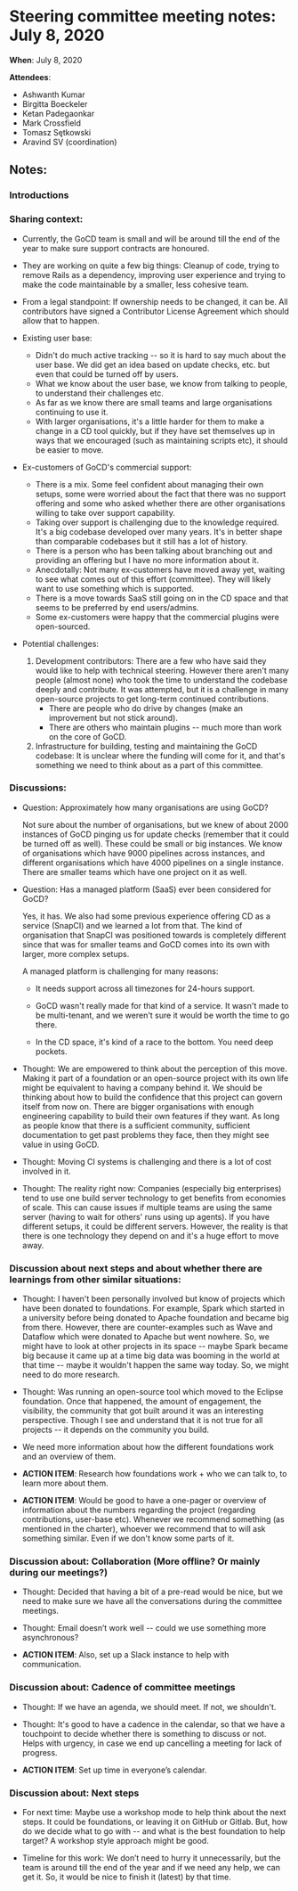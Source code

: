# Steering committee meeting notes: July 8, 2020

**When**: July 8, 2020

**Attendees**:

- Ashwanth Kumar
- Birgitta Boeckeler
- Ketan Padegaonkar
- Mark Crossfield
- Tomasz Sętkowski
- Aravind SV (coordination)

## Notes:

### Introductions


### Sharing context:

  - Currently, the GoCD team is small and will be around till the end of the year to make sure support contracts are honoured.

  - They are working on quite a few big things: Cleanup of code, trying to remove Rails as a dependency, improving user experience and trying to make the code maintainable by a smaller, less cohesive team.

  - From a legal standpoint: If ownership needs to be changed, it can be. All contributors have signed a Contributor License Agreement which should allow that to happen.

  - Existing user base:
    - Didn't do much active tracking -- so it is hard to say much about the user base. We did get an idea based on update checks, etc. but even that could be turned off by users.
    - What we know about the user base, we know from talking to people, to understand their challenges etc.
    - As far as we know there are small teams and large organisations continuing to use it.
    - With larger organisations, it's a little harder for them to make a change in a CD tool quickly, but if they have set themselves up in ways that we encouraged (such as maintaining scripts etc), it should be easier to move.

  - Ex-customers of GoCD's commercial support:
    - There is a mix. Some feel confident about managing their own setups, some were worried about the fact that there was no support offering and some who asked whether there are other organisations willing to take over support capability.
    - Taking over support is challenging due to the knowledge required. It's a big codebase developed over many years. It's in better shape than comparable codebases but it still has a lot of history.
    - There is a person who has been talking about branching out and providing an offering but I have no more information about it.
    - Anecdotally: Not many ex-customers have moved away yet, waiting to see what comes out of this effort (committee). They will likely want to use something which is supported.
    - There is a move towards SaaS still going on in the CD space and that seems to be preferred by end users/admins.
    - Some ex-customers were happy that the commercial plugins were open-sourced.

  - Potential challenges:
    1. Development contributors: There are a few who have said they would like to help with technical steering. However there aren't many people (almost none) who took the time to understand the codebase deeply and contribute. It was attempted, but it is a challenge in many open-source projects to get long-term continued contributions.
        - There are people who do drive by changes (make an improvement but not stick around).
        -  There are others who maintain plugins -- much more than work on the core of GoCD.
    2. Infrastructure for building, testing and maintaining the GoCD codebase: It is unclear where the funding will come for it, and that's something we need to think about as a part of this committee.


### Discussions:

  - Question: Approximately how many organisations are using GoCD?

    Not sure about the number of organisations, but we knew of about 2000 instances of GoCD pinging us for update checks (remember that it could be turned off as well). These could be small or big instances. We know of organisations which have 9000 pipelines across instances, and different organisations which have 4000 pipelines on a single instance. There are smaller teams which have one project on it as well.

  - Question: Has a managed platform (SaaS) ever been considered for GoCD?

    Yes, it has. We also had some previous experience offering CD as a service (SnapCI) and we learned a lot from that. The kind of organisation that SnapCI was positioned towards is completely different since that was for smaller teams and GoCD comes into its own with larger, more complex setups.

     A managed platform is challenging for many reasons:

      - It needs support across all timezones for 24-hours support.

      - GoCD wasn't really made for that kind of a service. It wasn't made to be multi-tenant, and we weren't sure it would be worth the time to go there.

      - In the CD space, it's kind of a race to the bottom. You need deep pockets.

  - Thought: We are empowered to think about the perception of this move. Making it part of a foundation or an open-source project with its own life might be equivalent to having a company behind it. We should be thinking about how to build the confidence that this project can govern itself from now on. There are bigger organisations with enough engineering capability to build their own features if they want. As long as people know that there is a sufficient community, sufficient documentation to get past problems they face, then they might see value in using GoCD.

  - Thought: Moving CI systems is challenging and there is a lot of cost involved in it.

  - Thought: The reality right now: Companies (especially big enterprises) tend to use one build server technology to get benefits from economies of scale. This can cause issues if multiple teams are using the same server (having to wait for others' runs using up agents). If you have different setups, it could be different servers. However, the reality is that there is one technology they depend on and it's a huge effort to move away.


### Discussion about next steps and about whether there are learnings from other similar situations:

- Thought: I haven't been personally involved but know of projects which have been donated to foundations. For example, Spark which started in a university before being donated to Apache foundation and became big from there. However, there are counter-examples such as Wave and Dataflow which were donated to Apache but went nowhere. So, we might have to look at other projects in its space -- maybe Spark became big because it came up at a time big data was booming in the world at that time -- maybe it wouldn't happen the same way today. So, we might need to do more research.

- Thought: Was running an open-source tool which moved to the Eclipse foundation. Once that happened, the amount of engagement, the visibility, the community that got built around it was an interesting perspective. Though I see and understand that it is not true for all projects -- it depends on the community you build.

- We need more information about how the different foundations work and an overview of them.

- **ACTION ITEM**: Research how foundations work + who we can talk to, to learn more about them.

- **ACTION ITEM**: Would be good to have a one-pager or overview of information about the numbers regarding the project (regarding contributions, user-base etc). Whenever we recommend something (as mentioned in the charter), whoever we recommend that to will ask something similar. Even if we don't know some parts of it.


### Discussion about: Collaboration (More offline? Or mainly during our meetings?)

- Thought: Decided that having a bit of a pre-read would be nice, but we need to make sure we have all the conversations during the committee meetings.

- Thought: Email doesn’t work well -- could we use something more asynchronous?

- **ACTION ITEM**: Also, set up a Slack instance to help with communication.


### Discussion about: Cadence of committee meetings

- Thought: If we have an agenda, we should meet. If not, we shouldn't.

- Thought: It's good to have a cadence in the calendar, so that we have a touchpoint to decide whether there is something to discuss or not. Helps with urgency, in case we end up cancelling a meeting for lack of progress.

- **ACTION ITEM**: Set up time in everyone’s calendar.


### Discussion about: Next steps

- For next time: Maybe use a workshop mode to help think about the next steps. It could be foundations, or leaving it on GitHub or Gitlab. But, how do we decide what to go with -- and what is the best foundation to help target? A workshop style approach might be good.

- Timeline for this work: We don’t need to hurry it unnecessarily, but the team is around till the end of the year and if we need any help, we can get it. So, it would be nice to finish it (latest) by that time.
